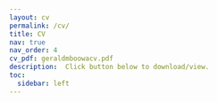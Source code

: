 ```yaml
---
layout: cv
permalink: /cv/
title: CV
nav: true
nav_order: 4
cv_pdf: geraldmboowacv.pdf
description:  Click button below to download/view.
toc:
  sidebar: left
---
```

